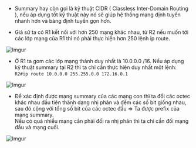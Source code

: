 - Summary hay còn gọi là kỹ thuật CIDR ( Classless Inter-Domain Routing ), nếu áp dụng tốt kỹ thuật này nó sẽ giúp hệ thống mạng định tuyến nhanh hơn và bảng định tuyến gọn hơn.

- Giả sử ta có R1 kết nối với hơn 250 mạng khác nhau, từ R2 nếu muốn tới các lớp mạng của R1 thì nó phải thực hiện hơn 250 lệnh ip route.

![Imgur](https://i.imgur.com/cnXvJuy.png)

- Ở R1 ta gom các lớp mạng thành duy nhất là 10.0.0.0 /16. Nếu áp dụng kỹ thuật summary tại R2 thì ta chỉ cần thực hiện duy nhất một lệnh: ```R2#ip route 10.0.0.0 255.255.0.0 172.16.0.1```

![Imgur](https://i.imgur.com/5dfcvdy.png)

- Để xác định được mạng summary của các mạng con thì ta đổi các octec khác nhau đầu tiên thành dạng nhị phân và đếm các số bit giống nhau, sau đó cộng với tổng số bit của các octec đầu => Ta được prefix của mạng summary. <br/>
Nếu có quá nhiều mạng cần phải đổi ra nhị phân thì ta chỉ cần đổi mạng đầu và mạng cuối.

![Imgur](https://i.imgur.com/xNtD23X.png)
